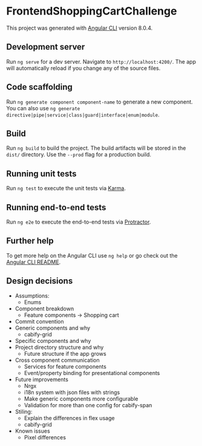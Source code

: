 # FrontendShoppingCartChallenge

This project was generated with [Angular CLI](https://github.com/angular/angular-cli) version 8.0.4.

## Development server

Run `ng serve` for a dev server. Navigate to `http://localhost:4200/`. The app will automatically reload if you change any of the source files.

## Code scaffolding

Run `ng generate component component-name` to generate a new component. You can also use `ng generate directive|pipe|service|class|guard|interface|enum|module`.

## Build

Run `ng build` to build the project. The build artifacts will be stored in the `dist/` directory. Use the `--prod` flag for a production build.

## Running unit tests

Run `ng test` to execute the unit tests via [Karma](https://karma-runner.github.io).

## Running end-to-end tests

Run `ng e2e` to execute the end-to-end tests via [Protractor](http://www.protractortest.org/).

## Further help

To get more help on the Angular CLI use `ng help` or go check out the [Angular CLI README](https://github.com/angular/angular-cli/blob/master/README.md).

## Design decisions

* Assumptions:
    * Enums
* Component breakdown
    * Feature components -> Shopping cart
* Commit convention
* Generic components and why
    * cabify-grid
* Specific components and why
* Project directory structure and why
    * Future structure if the app grows
* Cross component communication
    * Services for feature components
    * Event/property binding for presentational components
* Future improvements
    * Nrgx
    * i18n system with json files with strings
    * Make generic components more configurable
    * Validation for more than one config for cabify-span
* Stiling:
    * Explain the differences in flex usage
    * cabify-grid
* Known issues
    * Pixel differences
